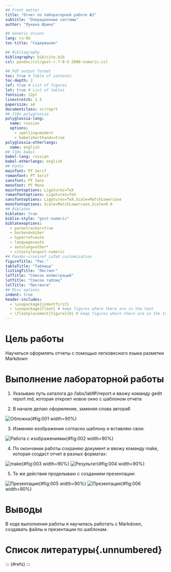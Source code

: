 ```yaml
---
## Front matter
title: "Отчет по лабораторной работе №3"
subtitle: "Операционные системы"
author: "Лукина Ирина"

## Generic otions
lang: ru-RU
toc-title: "Содержание"

## Bibliography
bibliography: bib/cite.bib
csl: pandoc/csl/gost-r-7-0-5-2008-numeric.csl

## Pdf output format
toc: true # Table of contents
toc-depth: 2
lof: true # List of figures
lot: true # List of tables
fontsize: 12pt
linestretch: 1.5
papersize: a4
documentclass: scrreprt
## I18n polyglossia
polyglossia-lang:
  name: russian
  options:
	- spelling=modern
	- babelshorthands=true
polyglossia-otherlangs:
  name: english
## I18n babel
babel-lang: russian
babel-otherlangs: english
## Fonts
mainfont: PT Serif
romanfont: PT Serif
sansfont: PT Sans
monofont: PT Mono
mainfontoptions: Ligatures=TeX
romanfontoptions: Ligatures=TeX
sansfontoptions: Ligatures=TeX,Scale=MatchLowercase
monofontoptions: Scale=MatchLowercase,Scale=0.9
## Biblatex
biblatex: true
biblio-style: "gost-numeric"
biblatexoptions:
  - parentracker=true
  - backend=biber
  - hyperref=auto
  - language=auto
  - autolang=other*
  - citestyle=gost-numeric
## Pandoc-crossref LaTeX customization
figureTitle: "Рис."
tableTitle: "Таблица"
listingTitle: "Листинг"
lofTitle: "Список иллюстраций"
lotTitle: "Список таблиц"
lolTitle: "Листинги"
## Misc options
indent: true
header-includes:
  - \usepackage{indentfirst}
  - \usepackage{float} # keep figures where there are in the text
  - \floatplacement{figure}{H} # keep figures where there are in the text
---
```


# Цель работы

Научиться оформлять отчеты с помощью легковесного языка разметки Markdown


# Выполнение лабораторной работы

1. Указываю путь каталога до /labs/lаb№/report и ввожу команду gedit report md, которая откроет новое окно с шаблоном отчета

2. В начале делаю оформление, заменяя слова автора6

![Обложка](image/1.png){#fig:001 width=90%}

3. Изменяю изображения согласно шаблону и вставляю свои:

![Работа с изображениями](image/2.png){#fig:002 width=90%}

4. По окончании работы сохраняю документ и ввожу команду make, которая создаст отчет в разных форматах:

![make](image/3.png){#fig:003 width=90%}
![Результат](image/4.png){#fig:004 width=90%}

5. Те же действия проделываю с созданием презентации:

![Презентация](image/5.png){#fig:005 width=90%} 
![Презентация](image/6.png){#fig:006 width=90%} 

# Выводы

В ходе выполнения работы я научилась работать с Markdown, создавать файлы и презентации по шаблонам. 
# Список литературы{.unnumbered}

::: {#refs}
:::
